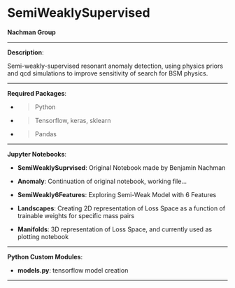 # SemiWeaklySupervised

**Nachman Group**

--------------------------------------------------------------------------------
**Description**: 

Semi-weakly-supervised resonant anomaly detection, using physics priors and qcd simulations to improve sensitivity of search for BSM physics.

--------------------------------------------------------------------------------
**Required Packages**:

- > Python
- > Tensorflow, keras, sklearn
- > Pandas
--------------------------------------------------------------------------------

**Jupyter Notebooks**:

- **SemiWeaklySuprvised**: Original Notebook made by Benjamin Nachman

- **Anomaly**: Continuation of original notebook, working file...

- **SemiWeakly6Features**: Exploring Semi-Weak Model with 6 Features

- **Landscapes**: Creating 2D representation of Loss Space as a function of trainable weights for specific mass pairs

- **Manifolds**: 3D representation of Loss Space, and currently used as plotting notebook

--------------------------------------------------------------------------------

**Python Custom Modules**:

- **models.py**: tensorflow model creation

--------------------------------------------------------------------------------
